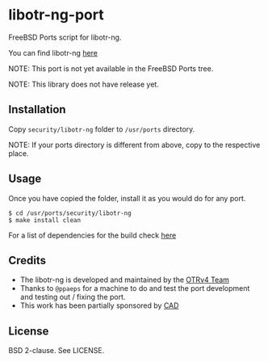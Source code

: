 libotr-ng-port
==================

FreeBSD Ports script for libotr-ng.

You can find libotr-ng [here][1]

NOTE: This port is not yet available in the FreeBSD Ports tree.

NOTE: This library does not have release yet.

Installation
------------

Copy `security/libotr-ng` folder to `/usr/ports` directory.

NOTE: If your ports directory is different from above, copy to the respective
place.

Usage
-----

Once you have copied the folder, install it as you would do for any port.

`$ cd /usr/ports/security/libotr-ng`<br>
`$ make install clean`

For a list of dependencies for the build check [here][2]

Credits
-------

* The libotr-ng is developed and maintained by the [OTRv4 Team][3]
* Thanks to `@ppaeps` for a machine to do and test the port development and
  testing out / fixing the port.
* This work has been partially sponsored by [CAD][4]

License
-------

BSD 2-clause. See LICENSE.

[1]: https://github.com/otrv4/libotr-ng
[2]: https://github.com/otrv4/libotr-ng#build
[3]: https://github.com/orgs/otrv4/people
[4]: https://autonomia.digital/
